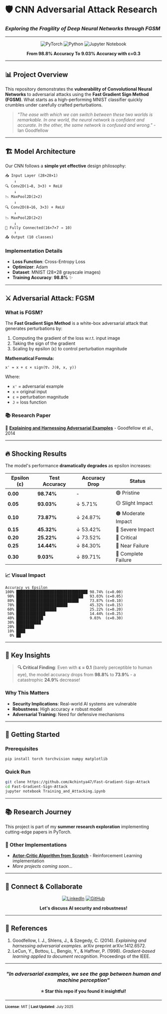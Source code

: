 # 🛡️ CNN Adversarial Attack Research
### *Exploring the Fragility of Deep Neural Networks through FGSM*

---

<div align="center">

![PyTorch](https://img.shields.io/badge/PyTorch-%23EE4C2C.svg?style=for-the-badge&logo=PyTorch&logoColor=white)
![Python](https://img.shields.io/badge/python-3670A0?style=for-the-badge&logo=python&logoColor=ffdd54)
![Jupyter Notebook](https://img.shields.io/badge/jupyter-%23FA0F00.svg?style=for-the-badge&logo=jupyter&logoColor=white)

**From 98.8% Accuracy To 9.03% Accuracy with ε=0.3**

</div>

---

## 📊 **Project Overview**

This repository demonstrates the **vulnerability of Convolutional Neural Networks** to adversarial attacks using the **Fast Gradient Sign Method (FGSM)**. What starts as a high-performing MNIST classifier quickly crumbles under carefully crafted perturbations.

> *"The ease with which we can switch between these two worlds is remarkable. In one world, the neural network is confident and accurate. In the other, the same network is confused and wrong."* - Ian Goodfellow

---

## 🏗️ **Model Architecture**

Our CNN follows a **simple yet effective** design philosophy:

```
📥 Input Layer (28×28×1)
    ↓
🔍 Conv2D(1→8, 3×3) + ReLU
    ↓
📉 MaxPool2D(2×2)
    ↓
🔍 Conv2D(8→16, 3×3) + ReLU
    ↓
📉 MaxPool2D(2×2)
    ↓
🧠 Fully Connected(16×7×7 → 10)
    ↓
📤 Output (10 classes)
```

### **Implementation Details**
- **Loss Function**: Cross-Entropy Loss
- **Optimizer**: Adam
- **Dataset**: MNIST (28×28 grayscale images)
- **Training Accuracy**: **98.8%** ✨

---

## ⚔️ **Adversarial Attack: FGSM**

### **What is FGSM?**

The **Fast Gradient Sign Method** is a white-box adversarial attack that generates perturbations by:

1. Computing the gradient of the loss w.r.t. input image
2. Taking the sign of the gradient
3. Scaling by epsilon (ε) to control perturbation magnitude

**Mathematical Formula:**
```
x' = x + ε × sign(∇ₓ J(θ, x, y))
```

Where:
- `x'` = adversarial example
- `x` = original input
- `ε` = perturbation magnitude
- `J` = loss function

### **📚 Research Paper**
🔗 [**Explaining and Harnessing Adversarial Examples**](https://arxiv.org/abs/1412.6572) - Goodfellow et al., 2014

---

## 🔥 **Shocking Results**

The model's performance **dramatically degrades** as epsilon increases:

| Epsilon (ε) | Test Accuracy | Accuracy Drop | Status |
|-------------|---------------|---------------|--------|
| **0.00** | **98.74%** | - | 🟢 Pristine |
| **0.05** | **93.03%** | ↓ 5.71% | 🟡 Slight Impact |
| **0.10** | **73.87%** | ↓ 24.87% | 🟠 Moderate Impact |
| **0.15** | **45.32%** | ↓ 53.42% | 🔴 Severe Impact |
| **0.20** | **25.22%** | ↓ 73.52% | 🔴 Critical |
| **0.25** | **14.44%** | ↓ 84.30% | 🔴 Near Failure |
| **0.30** | **9.03%** | ↓ 89.71% | 🔴 Complete Failure |

### **📈 Visual Impact**

```
Accuracy vs Epsilon
100% ████████████████████████████████ 98.74% (ε=0.00)
 90% ██████████████████████████████   93.03% (ε=0.05)
 80% ████████████████████████████     73.87% (ε=0.10)
 70% ███████████████████████          45.32% (ε=0.15)
 60% ██████████████████               25.22% (ε=0.20)
 50% █████████████                    14.44% (ε=0.25)
 40% ████████████                     9.03%  (ε=0.30)
 30% ███████████
 20% ████████
 10% ████
  0% ██
```

---

## 🚀 **Key Insights**

> **🔍 Critical Finding**: Even with **ε = 0.1** (barely perceptible to human eye), the model accuracy drops from **98.8%** to **73.9%** - a catastrophic **24.9%** decrease!

### **Why This Matters**
- **Security Implications**: Real-world AI systems are vulnerable
- **Robustness**: High accuracy ≠ robust model
- **Adversarial Training**: Need for defensive mechanisms

---

## 🔧 **Getting Started**

### **Prerequisites**
```bash
pip install torch torchvision numpy matplotlib
```

### **Quick Run**
```bash
git clone https://github.com/Achintya47/Fast-Gradient-Sign-Attack
cd Fast-Gradient-Sign-Attack
jupyter notebook Training_and_Attacking.ipynb
```

---

## 📚 **Research Journey**

This project is part of my **summer research exploration** implementing cutting-edge papers in PyTorch. 

### **🔗 Other Implementations**
- **[Actor-Critic Algorithm from Scratch](link-to-repo)** - Reinforcement Learning implementation
- *More projects coming soon...*

---

## 🤝 **Connect & Collaborate**

<div align="center">

[![LinkedIn](https://img.shields.io/badge/LinkedIn-%230077B5.svg?style=for-the-badge&logo=linkedin&logoColor=white)](your-linkedin-url)
[![GitHub](https://img.shields.io/badge/github-%23121011.svg?style=for-the-badge&logo=github&logoColor=white)](your-github-url)

**Let's discuss AI security and robustness!**

</div>

---

## 📖 **References**

1. Goodfellow, I. J., Shlens, J., & Szegedy, C. (2014). *Explaining and harnessing adversarial examples*. arXiv preprint arXiv:1412.6572.
2. LeCun, Y., Bottou, L., Bengio, Y., & Haffner, P. (1998). *Gradient-based learning applied to document recognition*. Proceedings of the IEEE.

---

<div align="center">

### *"In adversarial examples, we see the gap between human and machine perception"*

**⭐ Star this repo if you found it insightful!**

</div>

---

<sub>**License**: MIT | **Last Updated**: July 2025</sub>
